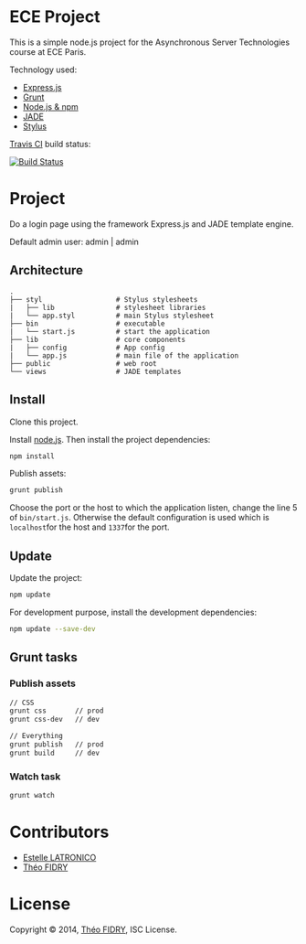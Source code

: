 # ECE Project

This is a simple node.js project for the Asynchronous Server Technologies course at ECE Paris.

Technology used:

* [Express.js](http://expressjs.com/)
* [Grunt](http://gruntjs.com/)
* [Node.js & npm](http://nodejs.org/)
* [JADE](http://jade-lang.com/)
* [Stylus](http://learnboost.github.io/stylus/)

[Travis CI](https://travis-ci.org/theofidry/AST-HelloWorld) build status:

[![Build Status](https://travis-ci.org/theofidry/AST-HelloWorld.svg)](https://travis-ci.org/theofidry/AST-HelloWorld)

# Project

Do a login page using the framework Express.js and JADE template engine.

Default admin user: admin | admin

## Architecture

```
.
├── styl                  # Stylus stylesheets
|   ├── lib               # stylesheet libraries
|   └── app.styl          # main Stylus stylesheet
├── bin                   # executable
|   └── start.js          # start the application
├── lib                   # core components
|   ├── config            # App config
|   └── app.js            # main file of the application
├── public                # web root
└── views                 # JADE templates            
```

## Install

Clone this project.

Install [node.js](http://nodejs.org/). Then install the project dependencies:
```bash
npm install
```

Publish assets:
```bash
grunt publish
```

Choose the port or the host to which the application listen, change the line 5 of ``bin/start.js``. Otherwise the default configuration is used which is ``localhost``for the host and ``1337``for the port.


## Update

Update the project:
```bash
npm update
```

For development purpose, install the development dependencies:
```bash
npm update --save-dev
```

## Grunt tasks

### Publish assets

```bash
// CSS
grunt css       // prod
grunt css-dev   // dev

// Everything
grunt publish   // prod
grunt build     // dev
```

### Watch task
```bash
grunt watch
```

# Contributors

* [Estelle LATRONICO](https://github/Estellou)
* [Théo FIDRY](https://github.com/theofidry)

# License
 
Copyright © 2014, [Théo FIDRY](https://github.com/theofidry), ISC License.
